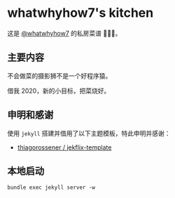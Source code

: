 # whatwhyhow7's kitchen

这是 [@whatwhyhow7](https://whatwhyhow7.github.io/cook) 的私房菜谱 🍺🍞🥑。

## 主要内容

不会做菜的摄影狮不是一个好程序猿。

借我 2020，新的小目标，把菜烧好。

## 申明和感谢

使用 `jekyll` 搭建并借用了以下主题模板，特此申明并感谢：

- [thiagorossener / jekflix-template](https://github.com/thiagorossener/jekflix-template)

## 本地启动

```shell
bundle exec jekyll server -w
```
